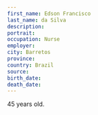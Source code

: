 ```yaml
---
first_name: Edson Francisco
last_name: da Silva
description: 
portrait: 
occupation: Nurse
employer: 
city: Barretos
province: 
country: Brazil
source: 
birth_date: 
death_date: 
---
```


45 years old.